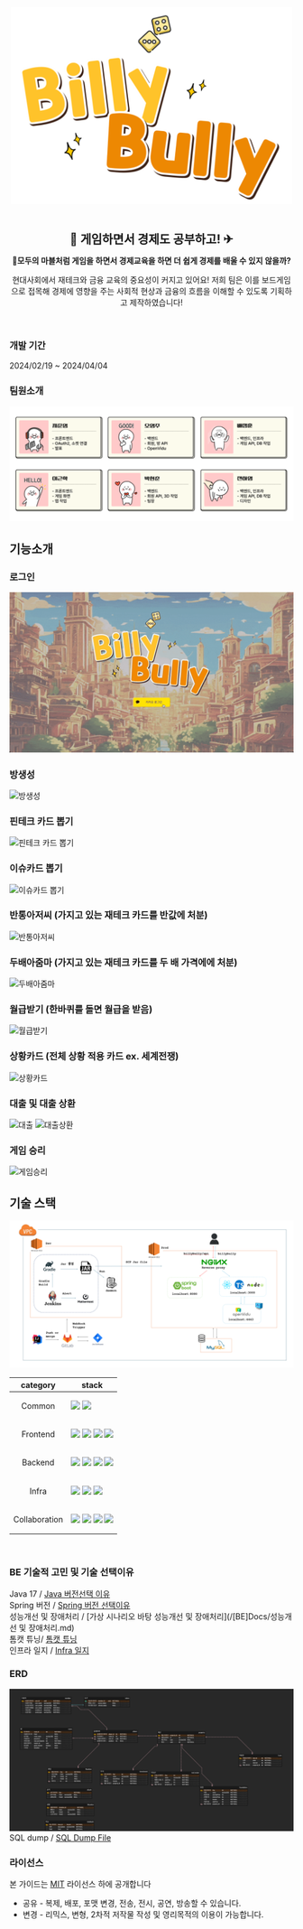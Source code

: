 <div align=center>
  <img
    align=center
    src="https://github.com/gnaak/billybully/blob/main/%5BBE%5DDocs/img/%EB%B9%8C%EB%A6%AC%EB%B6%88%EB%A6%AC_%EB%A1%9C%EA%B3%A0.png"
    width="500">
</div>

<br>
<div align=center>
<h1 align=center style="text-align: center; font-size: 1.5em">🎲 게임하면서 경제도 공부하고! ✈</h1>
</div>
<div align=center>

<p><b>🤷모두의 마블처럼 게임을 하면서 경제교육을 하면 더 쉽게 경제를 배울 수 있지 않을까?</b></p>

<p>
현대사회에서 재테크와 금융 교육의 중요성이 커지고 있어요! 저희 팀은 이를 보드게임으로 접목해 경제에 영향을 주는 사회적 현상과 금융의 흐름을 이해할 수 있도록 기획하고 제작하였습니다!
</p>
<br>

</div>

### 개발 기간
2024/02/19 ~ 2024/04/04

### 팀원소개

![팀원소개](/[BE]Docs/img/팀원소개.png)

## 기능소개

### 로그인
![로그인](/[A401]산출물/GIF/login.gif)

### 방생성
![방생성](/[A401]산출물/GIF/make_room.gif)

### 핀테크 카드 뽑기
![핀테크 카드 뽑기](/[A401]산출물/GIF/fintech_card.gif)

### 이슈카드 뽑기
![이슈카드 뽑기](/[A401]산출물/GIF/issue_card.gif)

### 반통아저씨 (가지고 있는 재테크 카드를 반값에 처분)
![반통아저씨](/[A401]산출물/GIF/half_man.gif)

### 두배아줌마 (가지고 있는 재테크 카드를 두 배 가격에에 처분)
![두배아줌마](/[A401]산출물/GIF/twice_woman.gif)

### 월급받기 (한바퀴를 돌면 월급을 받음)
![월급받기](/[A401]산출물/GIF/payday.gif)

### 상황카드 (전체 상황 적용 카드 ex. 세계전쟁)
![상황카드](/[A401]산출물/GIF/situation.gif)

### 대출 및 대출 상환
![대출](/[A401]산출물/GIF/get_loan.gif)
![대출상환](/[A401]산출물/GIF/repay_loan.gif)

### 게임 승리
![게임승리](/[A401]산출물/GIF/win.gif)


## 기술 스택

<div align=center>
  <img src="https://github.com/gnaak/billybully/blob/main/%5BBE%5DDocs/img/BillyBully_Infra.PNG">
</div>

<table>
    <thead>
        <tr>
            <th>category</th>
            <th>stack</th>
        </tr>
    </thead>
    <tbody>
        <tr>
            <td>
                <p align=center>Common</p>
            </td>
            <td>
                <img src="https://img.shields.io/badge/OpenVidu-333333?style=for-the-badge"> 
                <img src="https://img.shields.io/badge/JWT-A100FF?style=for-the-badge">
            </td>
        </tr>
        <tr>
            <td>
                  <p align=center>Frontend</p>
            </td>
            <td>
                 <img src="https://img.shields.io/badge/typescript-3178C6?style=for-the-badge"> 
                <img src="https://img.shields.io/badge/react-61DAFB?style=for-the-badge"> 
                <img src="https://img.shields.io/badge/zustand-592E42?style=for-the-badge"> 
                <img src="https://img.shields.io/badge/ThreeJS-06B6D4?style=for-the-badge">
            </td>
        </tr>
        <tr>
            <td>
                <p align=center>Backend</p>
            </td>
            <td>
                <img src="https://img.shields.io/badge/java_17-007396?style=for-the-badge"> 
                <img src="https://img.shields.io/badge/mysql-4479A1?style=for-the-badge"> 
                <img src="https://img.shields.io/badge/springboot_3-6DB33F?style=for-the-badge"> 
                <img src="https://img.shields.io/badge/JPA-FFFFCC?style=for-the-badge"> 
            </td>
        </tr>
        <tr>
            <td>
                <p align=center>Infra</p>
            </td>
            <td>
                 <img src="https://img.shields.io/badge/Jenkins-000000?style=for-the-badge">
                <img src="https://img.shields.io/badge/Docker-3178C6?style=for-the-badge">
                <img src="https://img.shields.io/badge/NGINX-6DB33F?style=for-the-badge">
            </td>
        </tr>
        <tr>
            <td>
                <p align=center>Collaboration</p>
            </td>
            <td>
                <img src="https://img.shields.io/badge/git-F05032?style=for-the-badge&logo=git&logoColor=white"> 
                <img src="https://img.shields.io/badge/gerrit-EEEEEE?style=for-the-badge&logo=gerrit&logoColor=black"> 
                <img src="https://img.shields.io/badge/jira-0052CC?style=for-the-badge&logo=jira&logoColor=white">  
                <img src="https://img.shields.io/badge/notion-000000?style=for-the-badge&logo=notion&logoColor=white"> 
            </td>
        </tr>
    </tbody>
</table>

<br>


### BE 기술적 고민 및 기술 선택이유
Java 17 / [Java 버전선택 이유](/[BE]Docs/Java17.md)  
Spring 버전 / [Spring 버전 선택이유](/[BE]Docs/SpringBoot.md)  
성능개선 및 장애처리 / [가상 시나리오 바탕 성능개선 및 장애처리](/[BE]Docs/성능개선 및 장애처리.md)   
톰캣 튜닝/ [톰캣 튜닝](/[BE]Docs/Tomcat.md)  
인프라 일지 / [Infra 일지](https://sulky-cemetery-fa5.notion.site/88dc1cbfc29a4c6ea7f42f3be1f795db)

### ERD
![ERD](https://github.com/gnaak/billybully/blob/main/%5BA401%5D%EC%82%B0%EC%B6%9C%EB%AC%BC/%5BA401%5D%20ERD.png)  
SQL dump / [SQL Dump File](/[A401]산출물/BillyBully_SQL)

### 라이선스

본 가이드는 [MIT](https://choosealicense.com/licenses/mit/) 라이선스 하에 공개합니다

* 공유 - 복제, 배포, 포맷 변경, 전송, 전시, 공연, 방송할 수 있습니다.
* 변경 - 리믹스, 변형, 2차적 저작물 작성 및 영리목적의 이용이 가능합니다. 
